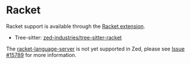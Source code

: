 # Racket

Racket support is available through the [Racket extension](https://tvv.tw/https://github.com/zed-extensions/racket).

- Tree-sitter: [zed-industries/tree-sitter-racket](https://tvv.tw/https://github.com/zed-industries/tree-sitter-racket)

The [racket-language-server](https://docs.racket-lang.org/racket-language-server/index.html) is not yet supported in Zed, please see [Issue #15789](https://tvv.tw/https://github.com/zed-industries/zed/issues/15789) for more information.
